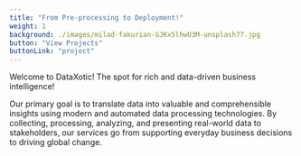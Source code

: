```yaml
---
title: "From Pre-processing to Deployment!"
weight: 1
background: ./images/milad-fakurian-GJKx5lhwU3M-unsplash77.jpg
button: "View Projects"
buttonLink: "project"
---
```


Welcome to DataXotic! The spot for rich and data-driven business intelligence! 

Our primary goal is to translate data into valuable and comprehensible insights using modern and automated data processing technologies. By collecting, processing, analyzing, and presenting real-world data to stakeholders, our services go from supporting everyday business decisions to driving global change.

